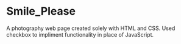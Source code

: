 # Smile_Please
A photography web page created solely with HTML and CSS. Used checkbox to impliment functionality in place of JavaScript.

